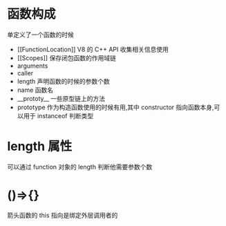 # 函数构成

单定义了一个函数的时候

- [[FunctionLocation]] V8 的 C++ API 收集相关信息使用
- [[Scopes]] 保存闭包函数的作用域链
- arguments
- caller
- length 声明函数的时候的参数个数
- name 函数名
- \_\_prototy\_\_ 一些原型链上的方法
- prototype 作为构造函数使用的时候有用,其中 constructor 指向函数本身,可以用于 instanceof 判断类型

# length 属性

可以通过 function 对象的 length 判断他需要参数个数

# ()=>{}

箭头函数的 this 指向是绑定外层调用者的
